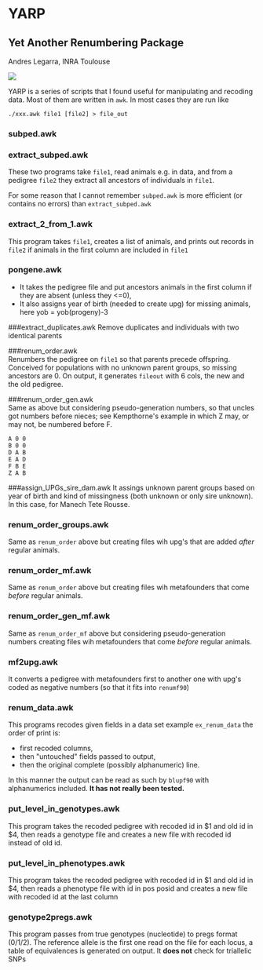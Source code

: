 # YARP
## Yet Another Renumbering Package

Andres Legarra, INRA Toulouse

![](http://m1.paperblog.com/i/250/2505423/arkuek-el-aralar-segunda-parte-L-dvBrOT.jpeg)

YARP is a series of scripts that I found useful for manipulating and recoding data. Most of them are written in `awk`. In most cases they are run like

	./xxx.awk file1 [file2] > file_out

### subped.awk 
### extract_subped.awk
These two programs take `file1`, read animals e.g. in data, and from a pedigree `file2` they extract all ancestors of individuals in `file1`.

For some reason that I cannot remember `subped.awk` is more efficient (or contains no errors) than `extract_subped.awk`		

### extract_2_from_1.awk
This program takes `file1`, creates a list of animals, and prints out records in `file2` if animals in the first column are included in `file1`

### pongene.awk
* It takes the pedigree file and put ancestors animals in the first column if they are absent (unless they <=0), 
* It also assigns year of birth (needed to create upg) for missing animals, here yob = yob(progeny)-3 

###extract_duplicates.awk
Remove duplicates and individuals with two identical parents

###renum_order.awk			
Renumbers the pedigree on `file1` so that parents precede offspring. Conceived for populations with no unknown parent groups, so missing ancestors are 0. On output, it generates `fileout` with 6 cols, the new and the old pedigree.

###renum_order_gen.awk		
Same as above but considering pseudo-generation numbers, so that uncles got numbers before nieces; see Kempthorne's example in which Z may, or may not, be numbered before F.
	
	A 0 0
	B 0 0
	D A B
	E A D
	F B E
	Z A B

###assign_UPGs_sire_dam.awk
It assings unknown parent groups based on year of birth and kind of missingness (both unknown or only sire unknown). In this case, for Manech Tete Rousse.

### renum_order_groups.awk

Same as `renum_order` above but creating files wih upg's that are added *after* regular animals.

### renum_order_mf.awk

Same as `renum_order` above but creating files wih metafounders that come  *before* regular animals.

### renum_order_gen_mf.awk	
Same as `renum_order_mf` above but considering pseudo-generation numbers  creating files wih metafounders that come  *before* regular animals.

### mf2upg.awk		

It converts a pedigree with metafounders first to another one with upg's coded as negative numbers (so that it fits into `renumf90`)
	
### renum_data.awk	

This programs recodes given fields in a data set
example `ex_renum_data`
the order of print is: 

* first recoded columns, 
* then "untouched" fields passed to output, 
* then the original complete (possibly alphanumeric)
line. 

In this manner the output can be read as such by `blupf90` with alphanumerics included.
**It has not really been tested.**

		
### put_level_in_genotypes.awk	
This program takes the recoded pedigree with recoded id in $1 and old id in $4, then reads a genotype file and creates a new file with recoded id instead of old id.

### put_level_in_phenotypes.awk	
This program takes the recoded pedigree with recoded id in $1 and old id in $4, then reads a phenotype file with id in pos posid  and creates a new file with recoded id at the last column


### genotype2pregs.awk
 This program passes from true genotypes (nucleotide) to pregs format (0/1/2). The reference allele is the first one read on the file for each locus, a table of equivalences is generated on output. It **does not** check for triallelic SNPs

		


